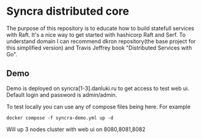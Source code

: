 # Syncra distributed core
The purpose of this repository is to educate how to build statefull services with Raft.
It's a nice way to get started with hashicorp Raft and Serf. To understand domain I can recommend
dkron repository(the base project for this simplified version) and Travis Jeffrey book "Distributed Services with Go".

## Demo
Demo is deployed on syncra[1-3].danluki.ru to get access to test web ui. Default login and password is admin/admin.

To test locally you can use any of compose files being here. For example
```
docker compose -f syncra-demo.yml up -d
```
Will up 3 nodes cluster with web ui on 8080,8081,8082
